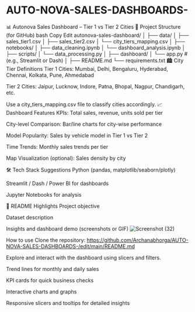 # AUTO-NOVA-SALES-DASHBOARDS-
📊 Autonova Sales Dashboard – Tier 1 vs Tier 2 Cities
🔧 Project Structure (for GitHub)
bash
Copy
Edit
autonova-sales-dashboard/
│
├── data/
│   ├── sales_tier1.csv
│   ├── sales_tier2.csv
│   └── city_tiers_mapping.csv
│
├── notebooks/
│   ├── data_cleaning.ipynb
│   └── dashboard_analysis.ipynb
│
├── scripts/
│   └── data_processing.py
│
├── dashboard/
│   └── app.py   # (e.g., Streamlit or Dash)
│
├── README.md
└── requirements.txt
🏙️ City Tier Definitions
Tier 1 Cities: Mumbai, Delhi, Bengaluru, Hyderabad, Chennai, Kolkata, Pune, Ahmedabad

Tier 2 Cities: Jaipur, Lucknow, Indore, Patna, Bhopal, Nagpur, Chandigarh, etc.

Use a city_tiers_mapping.csv file to classify cities accordingly.
📈 Dashboard Features
KPIs: Total sales, revenue, units sold per tier

City-level Comparison: Bar/line charts for city-wise performance

Model Popularity: Sales by vehicle model in Tier 1 vs Tier 2

Time Trends: Monthly sales trends per tier

Map Visualization (optional): Sales density by city

🛠️ Tech Stack Suggestions
Python (pandas, matplotlib/seaborn/plotly)

Streamlit / Dash / Power BI for dashboards

Jupyter Notebooks for analysis

📄 README Highlights
Project objective

Dataset description

Insights and dashboard demo (screenshots or GIF)
![Screenshot (32)](https://github.com/user-attachments/assets/896ea48f-7bfe-4ece-9a6a-1d1c121817b7)




How to use
Clone the repository: https://github.com/Archanabhorga/AUTO-NOVA-SALES-DASHBOARDS-/edit/main/README.md

Explore and interact with the dashboard using slicers and filters.

Trend lines for monthly and daily sales

KPI cards for quick business checks

Interactive charts and graphs

Responsive slicers and tooltips for detailed insights
